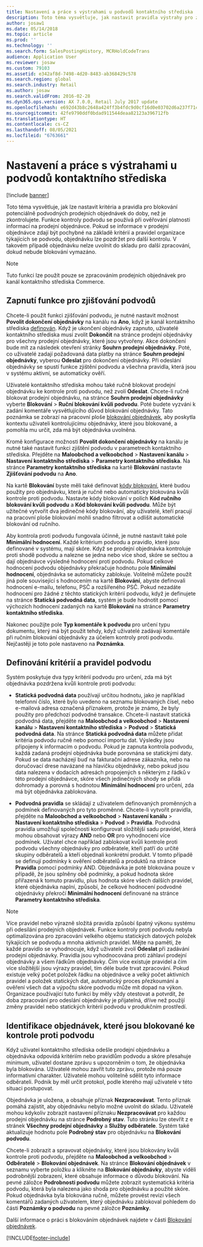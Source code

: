 ```yaml
---
title: Nastavení a práce s výstrahami u podvodů kontaktního střediska
description: Toto téma vysvětluje, jak nastavit pravidla výstrahy pro zástupce z oddělení služeb zákazníkům zaměřené na potenciálně podvodné informace při zpracování objednávek. Můžete definovat zvláštní kódy, které jsou automaticky nebo ručně použity k blokování podezřelých objednávek.
author: josaw1
ms.date: 05/14/2018
ms.topic: article
ms.prod: ''
ms.technology: ''
ms.search.form: SalesPostingHistory, MCRHoldCodeTrans
audience: Application User
ms.reviewer: josaw
ms.custom: 79103
ms.assetid: e342af8d-7498-4d20-8483-ab368429c578
ms.search.region: global
ms.search.industry: Retail
ms.author: josaw
ms.search.validFrom: 2016-02-28
ms.dyn365.ops.version: AX 7.0.0, Retail July 2017 update
ms.openlocfilehash: e692d43b8c2648a424ff3b4fdc9d0cf16d0e03702d6a237f71caaf49646c5ec3
ms.sourcegitcommit: 42fe9790ddf0bdad911544deaa82123a396712fb
ms.translationtype: HT
ms.contentlocale: cs-CZ
ms.lasthandoff: 08/05/2021
ms.locfileid: "6763661"
---
```

# <a name="set-up-and-work-with-call-center-fraud-alerts"></a>Nastavení a práce s výstrahami u podvodů kontaktního střediska

[!include [banner](includes/banner.md)]

Toto téma vysvětluje, jak lze nastavit kritéria a pravidla pro blokování potenciálně podvodných prodejních objednávek do doby, než je zkontrolujete. Funkce kontroly podvodu se používá při ověřování platnosti informací na prodejní objednávce. Pokud se informace v prodejní objednávce zdají být pochybné na základě kritérií a pravidel organizace týkajících se podvodu, objednávku lze pozdržet pro další kontrolu. V takovém případě objednávku nelze uvolnit do skladu pro další zpracování, dokud nebude blokování vymazáno.

> [!NOTE]
> Tuto funkci lze použít pouze se zpracováním prodejních objednávek pro kanál kontaktního střediska Commerce.

## <a name="turning-on-the-fraud-check-feature"></a>Zapnutí funkce pro zjišťování podvodů

Chcete-li použít funkci zjišťování podvodu, je nutné nastavit možnost **Povolit dokončení objednávky** na kanálu na **Ano**, když je kanál kontaktního střediska [definován](/dynamics365/unified-operations/retail/set-up-order-processing-options). Když je ukončení objednávky zapnuto, uživatelé kontaktního střediska musí zvolit **Dokončit** na stránce prodejní objednávky pro všechny prodejní objednávky, které jsou vytvořeny. Akce dokončení bude mít za následek otevření stránky **Souhrn prodejní objednávky**. Poté, co uživatelé zadají požadovaná data platby na stránce **Souhrn prodejní objednávky**, vyberou **Odeslat** pro dokončení objednávky. Při odeslání objednávky se spustí funkce zjištění podvodu a všechna pravidla, která jsou v systému aktivní, se automaticky ověří.

Uživatelé kontaktního střediska mohou také ručně blokovat prodejní objednávku ke kontrole proti podvodu, než zvolí **Odeslat**. Chcete-li ručně blokovat prodejní objednávku, na stránce **Souhrn prodejní objednávky** vyberte **Blokování** \> **Ruční blokování kvůli podvodu**. Poté budete vyzváni k zadání komentáře vysvětlujícího důvod blokování objednávky. Tato poznámka se zobrazí na pracovní ploše [blokování objednávek](/dynamics365/unified-operations/retail/work-with-order-holds), aby poskytla kontextu uživateli kontrolujícímu objednávky, které jsou blokované, a pomohla mu určit, zda má být objednávka uvolněna.

Kromě konfigurace možnosti **Povolit dokončení objednávky** na kanálu je nutné také nastavit funkci zjištění podvodu v parametrech kontaktního střediska. Přejděte na **Maloobchod a velkoobchod** \> **Nastavení kanálu** \> **Nastavení kontaktního střediska** \> **Parametry kontaktního střediska**. Na stránce **Parametry kontaktního střediska** na kartě **Blokování** nastavte **Zjišťování podvodu** na **Ano**.

Na kartě **Blokování** byste měli také definovat [kódy blokování](/dynamics365/unified-operations/retail/work-with-order-holds), které budou použity pro objednávku, která je ručně nebo automaticky blokována kvůli kontrole proti podvodu. Nastavte kódy blokování v polích **Kód ručního blokování kvůli podvodu** a **Kód blokování kvůli podvodu**. Může být užitečné vytvořit dva jedinečné kódy blokování, aby uživatelé, kteří pracují na pracovní ploše blokování mohli snadno filtrovat a odlišit automatické blokování od ručního.

Aby kontrola proti podvodu fungovala účinně, je nutné nastavit také pole **Minimální hodnocení**. Každé kritérium podvodu a pravidlo, které jsou definované v systému, mají skóre. Když se prodejní objednávka kontroluje proti shodě podvodu a nalezne se jedna nebo více shod, skóre se sečtou a dají objednávce výsledné hodnocení proti podvodu. Pokud celkové hodnocení podvodu objednávky překračuje hodnotu pole **Minimální hodnocení**, objednávka se automaticky zablokuje. Volitelně můžete použít jiná pole související s hodnocením na kartě **Blokování**, abyste definovali hodnocení e-mailu, telefonu, PSČ a rozšířeného PSČ. Pokud nezadáte hodnocení pro žádné z těchto statických kritérií podvodu, když je definujete na stránce **Statická podvodná data**, systém je bude hodnotit pomocí výchozích hodnocení zadaných na kartě **Blokování** na stránce **Parametry kontaktního střediska**.

Nakonec použijte pole **Typ komentáře k podvodu** pro určení typu dokumentu, který má být použit tehdy, když uživatelé zadávají komentáře při ručním blokování objednávky za účelem kontroly proti podvodu. Nejčastěji je toto pole nastaveno na **Poznámka**.

## <a name="defining-fraud-criteria-and-rules"></a>Definování kritérií a pravidel podvodu

Systém poskytuje dva typy kritérií podvodu pro určení, zda má být objednávka pozdržena kvůli kontrole proti podvodu:

- **Statická podvodná data** používají určitou hodnotu, jako je například telefonní číslo, které bylo uvedeno na seznamu blokovaných čísel, nebo e-mailová adresa označená příznakem, protože je známo, že byly použity pro předchozí podvodné transakce. Chcete-li nastavit statická podvodná data, přejděte na **Maloobchod a velkoobchod** \> **Nastavení kanálu** \> **Nastavení kontaktního střediska** \> **Podvod** \> **Statická podvodná data**. Na stránce **Statická podvodná data** můžete přidat kritéria podvodu ručně nebo pomocí importu dat. Výsledky jsou připojeny k informacím o podvodu. Pokud je zapnuta kontrola podvodu, každá zadaná prodejní objednávka bude porovnána se statickými daty. Pokud se data nacházejí buď na fakturační adrese zákazníka, nebo na doručovací drese navázané na hlavičku objednávky, nebo pokud jsou data nalezena v dodacích adresách propojených s některým z řádků v této prodejní objednávce, skóre všech jedinečných shody se přidá dohromady a porovná s hodnotou **Minimální hodnocení** pro určení, zda má být objednávka zablokována.

- **Podvodná pravidla** se skládají z uživatelem definovaných proměnných a podmínek definovaných pro tyto proměnné. Chcete-li vytvořit pravidla, přejděte na **Maloobchod a velkoobchod** \> **Nastavení kanálu** \> **Nastavení kontaktního střediska** \> **Podvod** \> **Pravidla**. Podvodná pravidla umožňují společnosti konfigurovat složitější sadu pravidel, která mohou obsahovat výrazy **AND** nebo **OR** pro vyhodnocení více podmínek. Uživatel chce například zablokovat kvůli kontrole proti podvodu všechny objednávky pro odběratele, kteří patří do určité skupiny odběratelů a kteří objednali konkrétní produkt. V tomto případě se definují podmínky k ověření odběratelů a produktů na stránce **Pravidla** pomocí podmínky AND. Objednávka je poté blokována pouze v případě, že jsou splněny obě podmínky, a pokud hodnota skóre přiřazená k tomuto pravidlu, plus hodnota skóre všech dalších pravidel, které objednávka naplní, způsobí, že celkové hodnocení podvodné objednávky překročí **Minimální hodnocení** definované na stránce **Parametry kontaktního střediska**.

> [!NOTE]
> Více pravidel nebo výrazně složitá pravidla způsobí špatný výkonu systému při odesílání prodejních objednávek. Funkce kontroly proti podvodu nebyla optimalizována pro zpracování velkého objemu statických datových položek týkajících se podvodu a mnoha aktivních pravidel. Mějte na paměti, že každé pravidlo se vyhodnocuje, když uživatelé zvolí **Odeslat** při zadávání prodejní objednávky. Pravidla jsou vyhodnocována proti záhlaví prodejní objednávky a všem řádkům objednávky. Čím více existuje pravidel a čím více složitější jsou výrazy pravidel, tím déle bude trvat zpracování. Pokud existuje velký počet položek řádku na objednávce a velký počet aktivních pravidel a položek statických dat, automatický proces přezkoumání a ověření všech dat a výpočtu skóre podvodu může mít dopad na výkon. Organizace používající tuto funkci by měly vždy otestovat a potvrdit, že doba zpracování pro odeslání objednávky je přijatelná, dříve než použijí změny pravidel nebo statických kritérií podvodu v produkčním prostředí.

## <a name="identifying-orders-that-are-on-hold-for-fraud-review"></a>Identifikace objednávek, které jsou blokované ke kontrole proti podvodu

Když uživatel kontaktního střediska odešle prodejní objednávku a objednávka odpovídá kritériím nebo pravidlům podvodu a skóre přesahuje minimum, uživatel dostane zprávu s upozorněním o tom, že objednávka byla blokována. Uživatelé mohou zavřít tuto zprávu, protože má pouze informativní charakter. Uživatelé mohou volitelně sdělit tyto informace odběrateli. Podnik by měl určit protokol, podle kterého mají uživatelé v této situaci postupovat.

Objednávka je uložena, a obsahuje příznak **Nezpracovávat**. Tento příznak pomáhá zajistit, aby objednávku nebylo možné uvolnit do skladu. Uživatelé mohou kdykoliv zobrazit nastavení příznaku **Nezpracovávat** pro každou prodejní objednávku na stránce **Podrobný stav**. Tuto stránku lze otevřít z e stránek **Všechny prodejní objednávky** a **Služby odběratele**. Systém také aktualizuje hodnotu pole **Podrobný stav** pro objednávku na **Blokování podvodu**.

Chcete-li zobrazit a spravovat objednávky, které jsou blokovány kvůli kontrole proti podvodu, přejděte na **Maloobchod a velkoobchod** \> **Odběratelé** \> **Blokování objednávek**. Na stránce **Blokování objednávek** v seznamu vyberte položku a klikněte na **Blokování objednávky**, abyste viděli podrobnější zobrazení, které obsahuje informace o důvodu blokování. Na pevné záložce **Podrobnosti podvodu** můžete zobrazit systematická kritéria podvodu, která byla nalezena jako shoda pro objednávku a použité skóre. Pokud objednávka byla blokována ručně, můžete provést revizi všech komentářů zadaných uživatelem, který objednávku zablokoval pohledem do části **Poznámky o podvodu** na pevné záložce **Poznámky**.

Další informace o práci s blokováním objednávek najdete v části [Blokování objednávek](/dynamics365/unified-operations/retail/work-with-order-holds).


[!INCLUDE[footer-include](../includes/footer-banner.md)]